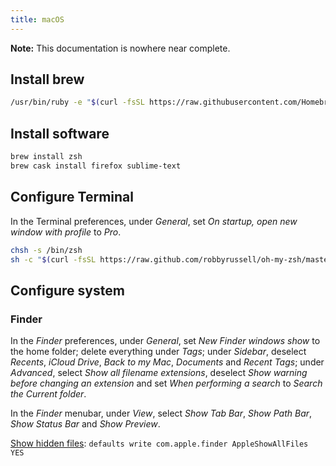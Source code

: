 ```yaml
---
title: macOS
---
```


**Note:** This documentation is nowhere near complete.

## Install brew

```sh
/usr/bin/ruby -e "$(curl -fsSL https://raw.githubusercontent.com/Homebrew/install/master/install)"
```

## Install software

```sh
brew install zsh
brew cask install firefox sublime-text 
```

## Configure Terminal

In the Terminal preferences, under *General*, set *On startup, open new window with profile* to *Pro*.

```sh
chsh -s /bin/zsh
sh -c "$(curl -fsSL https://raw.github.com/robbyrussell/oh-my-zsh/master/tools/install.sh)"
```

## Configure system

### Finder

In the *Finder* preferences, under *General*, set *New Finder windows show* to the home folder; delete everything under *Tags*; under *Sidebar*, deselect *Recents*, *iCloud Drive*, *Back to my Mac*, *Documents* and *Recent Tags*; under *Advanced*, select *Show all filename extensions*, deselect *Show warning before changing an extension* and set *When performing a search* to *Search the Current folder*.

In the *Finder* menubar, under *View*, select *Show Tab Bar*, *Show Path Bar*, *Show Status Bar* and *Show Preview*.

[Show hidden files](https://ianlunn.co.uk/articles/quickly-showhide-hidden-files-mac-os-x-mavericks/): `defaults write com.apple.finder AppleShowAllFiles YES`
